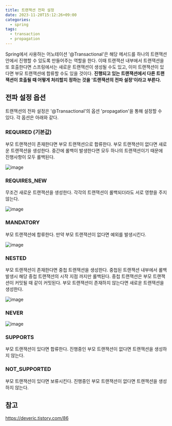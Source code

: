 ```yaml
---
title: 트랜잭션 전파 설정
date: 2023-11-20T15:12:26+09:00
categories:
  - spring
tags: 
  - transaction
  - propagation
---
```


Spring에서 사용하는 어노테이션 '@Transactional'은 해당 메서드를 하나의 트랜잭션 안에서 진행할 수 있도록 만들어주는 역할을 한다. 이때 트랜잭션 내부에서 트랜잭션을 또 호출한다면 스프링에서는 새로운 트랜잭션이 생성될 수도 있고, 이미 트랜잭션이 있다면 부모 트랜잭션에 합류할 수도 있을 것이다. **진행되고 있는 트랜잭션에서 다른 트랜잭션이 호출될 때 어떻게 처리할지 정하는 것을 '트랜잭션의 전파 설정'이라고 부른다.**

## 전파 설정 옵션

트랜잭션의 전파 설정은 '@Transactional'의 옵션 'propagation'을 통해 설정할 수 있다. 각 옵션은 아래와 같다.

### REQUIRED (기본값)

부모 트랜잭션이 존재한다면 부모 트랜잭션으로 합류한다. 부모 트랜잭션이 없다면 새로운 트랜잭션을 생성한다. 중간에 롤백이 발생한다면 모두 하나의 트랜잭션이기 때문에 진행사항이 모두 롤백된다.

![image](https://github.com/YoungEun-IN/youngeun-in.github.io/assets/46465928/fa254eca-fe6f-4a8a-9665-a93007417fab)

### REQUIRES_NEW

무조건 새로운 트랜잭션을 생성한다. 각각의 트랜잭션이 롤백되더라도 서로 영향을 주지 않는다.

![image](https://github.com/YoungEun-IN/youngeun-in.github.io/assets/46465928/90efed4c-9cbf-477d-a5d2-2cb3e0123aec)

### MANDATORY

부모 트랜잭션에 합류한다. 만약 부모 트랜잭션이 없다면 예외를 발생시킨다.

![image](https://github.com/YoungEun-IN/youngeun-in.github.io/assets/46465928/040d6885-5672-4349-9628-23eb0aff465a)

### NESTED

부모 트랜잭션이 존재한다면 중첩 트랜잭션을 생성한다. 중첩된 트랜잭션 내부에서 롤백 발생시 해당 중첩 트랜잭션의 시작 지점 까지만 롤백된다. 중첩 트랜잭션은 부모 트랜잭션이 커밋될 때 같이 커밋된다. 부모 트랜잭션이 존재하지 않는다면 새로운 트랜잭션을 생성한다.

![image](https://github.com/YoungEun-IN/youngeun-in.github.io/assets/46465928/03c8201e-5fde-4e46-814c-056194faed8b)

### NEVER

![image](https://github.com/YoungEun-IN/youngeun-in.github.io/assets/46465928/de948309-75fd-40a2-adda-7bbccc822ae3)

### SUPPORTS

부모 트랜잭션이 있다면 합류한다. 진행중인 부모 트랜잭션이 없다면 트랜잭션을 생성하지 않는다.

### NOT_SUPPORTED

부모 트랜잭션이 있다면 보류시킨다. 진행중인 부모 트랜잭션이 없다면 트랜잭션을 생성하지 않는다.

## 참고

https://deveric.tistory.com/86
